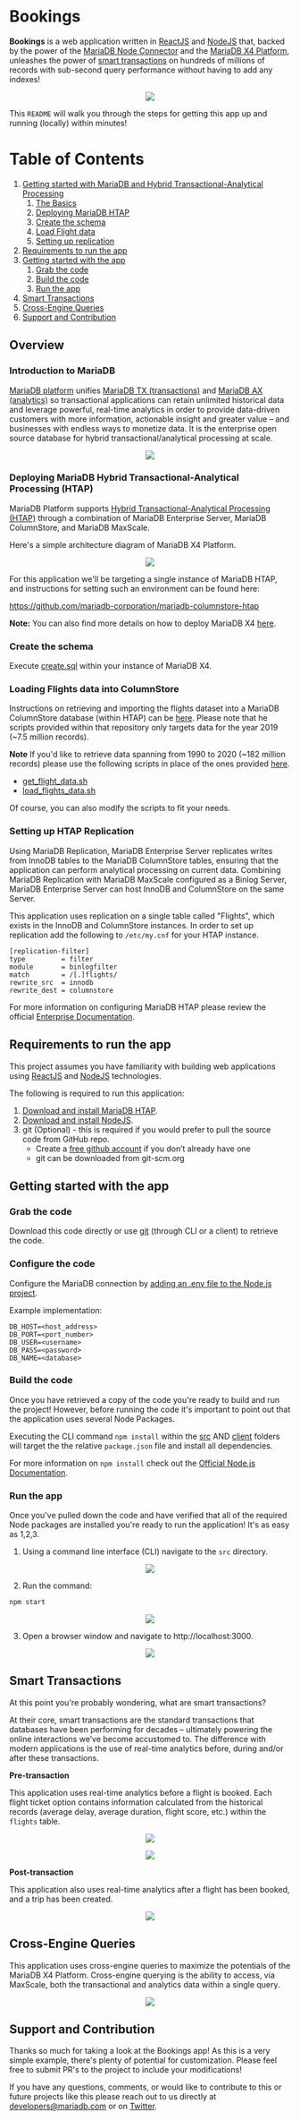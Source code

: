 # Bookings

**Bookings** is a web application written in [ReactJS](https://reactjs.org) and [NodeJS](https://nodejs.org) that, backed by the power of the [MariaDB Node Connector](https://github.com/MariaDB/mariadb-connector-nodejs) and the [MariaDB X4 Platform](https://mariadb.com/resources/blog/deploying-mariadb-platform-x4/#smart), unleashes the power of [smart transactions](https://mariadb.com/resources/blog/introducing-mariadb-platform-x4-smart-transactions-and-cloud-native-storage/) on hundreds of millions of records with sub-second query performance without having to add any indexes!

<p align="center" spacing="10">
    <img src="media/demo.gif" />
</p>

This `README` will walk you through the steps for getting this app up and running (locally) within minutes!

# Table of Contents
1. [Getting started with MariaDB and Hybrid Transactional-Analytical Processing](#overview)
    1. [The Basics](#intro-mariadb)
    2. [Deploying MariaDB HTAP](#installation)
    3. [Create the schema](#create-schema)
    4. [Load Flight data](#load-data)
    5. [Setting up replication](#replication)
2. [Requirements to run the app](#requirements)
3. [Getting started with the app](#getting-started)
    1. [Grab the code](#grab-code)
    2. [Build the code](#build-code)
    3. [Run the app](#run-app)
4. [Smart Transactions](#smart-transactions)
5. [Cross-Engine Queries](#cross-engine-queries)
6. [Support and Contribution](#support-contribution)

## Overview <a name="overview"></a>

### Introduction to MariaDB <a name="intro-mariadb"></a>

[MariaDB platform](https://mariadb.com/products/mariadb-platform/) unifies [MariaDB TX (transactions)](https://mariadb.com/products/mariadb-platform-transactional/) and [MariaDB AX (analytics)](https://mariadb.com/products/mariadb-platform-analytical/) so transactional applications can retain unlimited historical data and leverage powerful, real-time analytics in order to provide data-driven customers with more information, actionable insight and greater value – and businesses with endless ways to monetize data. It is the enterprise open source database for hybrid transactional/analytical processing at scale.

<p align="center">
    <img src="media/platform.png" />
</p>

### Deploying MariaDB Hybrid Transactional-Analytical Processing (HTAP) <a name="installation"></a>

MariaDB Platform supports [Hybrid Transactional-Analytical Processing (HTAP)](https://mariadb.com/docs/deploy/htap/) through a combination of MariaDB Enterprise Server, MariaDB ColumnStore, and MariaDB MaxScale.

Here's a simple architecture diagram of MariaDB X4 Platform.

<p align="center" spacing="10">
    <img src="media/x4.png" />
</p>

For this application we'll be targeting a single instance of MariaDB HTAP, and instructions for setting such an environment can be found here:

https://github.com/mariadb-corporation/mariadb-columnstore-htap

**Note:** You can also find more details on how to deploy MariaDB X4 [here](https://mariadb.com/docs/deploy/htap/).

### Create the schema <a name="create-schema"></a>

Execute [create.sql](schema/create.sql) within your instance of MariaDB X4.

### Loading Flights data into ColumnStore <a name="load-data"></a>

Instructions on retrieving and importing the flights dataset into a MariaDB ColumnStore database (within HTAP) can be [here](https://github.com/mariadb-corporation/mariadb-columnstore-samples/tree/master/flights). Please note that he scripts provided within that repository only targets data for the year 2019 (~7.5 million records). 

**Note** If you'd like to retrieve data spanning from 1990 to 2020 (~182 million records) please use the following scripts in place of the ones provided [here](https://github.com/mariadb-corporation/mariadb-columnstore-samples/tree/master/flights).

* [get_flight_data.sh](data/get_flight_data.sh)
* [load_flights_data.sh](data/load_flights_data.sh)

Of course, you can also modify the scripts to fit your needs.

### Setting up HTAP Replication <a name="htap-replication"></a>

Using MariaDB Replication, MariaDB Enterprise Server replicates writes from InnoDB tables to the MariaDB ColumnStore tables, ensuring that the application can perform analytical processing on current data. Combining MariaDB Replication with MariaDB MaxScale configured as a Binlog Server, MariaDB Enterprise Server can host InnoDB and ColumnStore on the same Server.

This application uses replication on a single table called "Flights", which exists in the InnoDB and ColumnStore instances. In order to set up replication add the following to `/etc/my.cnf` for your HTAP instance.

```
[replication-filter]
type         = filter
module       = binlogfilter
match        = /[.]flights/
rewrite_src  = innodb
rewrite_dest = columnstore
```

For more information on configuring MariaDB HTAP please review the official [Enterprise Documentation](https://mariadb.com/docs/deploy/htap/#maxscale-configuration).

## Requirements to run the app <a name="requirements"></a>

This project assumes you have familiarity with building web applications using [ReactJS](https://reactjs.org) and [NodeJS](https://nodejs.org) technologies. 

The following is required to run this application:

1. [Download and install MariaDB HTAP](https://mariadb.com/docs/deploy/htap/). 
2. [Download and install NodeJS](https://nodejs.org/en/download/).
3. git (Optional) - this is required if you would prefer to pull the source code from GitHub repo.
    - Create a [free github account](https://github.com/) if you don’t already have one
    - git can be downloaded from git-scm.org

## Getting started with the app <a name="getting-started"></a>

### Grab the code <a name="grab-code"></a>

Download this code directly or use [git](git-scm.org) (through CLI or a client) to retrieve the code.

### Configure the code <a name="configure-code"></a>

Configure the MariaDB connection by [adding an .env file to the Node.js project](https://github.com/mariadb-corporation/mariadb-connector-nodejs/blob/master/documentation/promise-api.md#security-consideration).

Example implementation:

```
DB_HOST=<host_address>
DB_PORT=<port_number>
DB_USER=<username>
DB_PASS=<password>
DB_NAME=<database>
```

### Build the code <a name="build-code"></a>

Once you have retrieved a copy of the code you're ready to build and run the project! However, before running the code it's important to point out that the application uses several Node Packages.

Executing the CLI command `npm install` within the [src](src) AND [client](src/client) folders will target the the relative `package.json` file and install all dependencies.


For more information on `npm install` check out the [Official Node.js Documentation](https://docs.npmjs.com/downloading-and-installing-packages-locally).

### Run the app <a name="run-app"></a>

Once you've pulled down the code and have verified that all of the required Node packages are installed you're ready to run the application! It's as easy as 1,2,3.

1. Using a command line interface (CLI) navigate to the `src` directory.

<p align="center">
    <img src="media/cli_root.png" />
</p>

2. Run the command:

```bash
npm start
```

<p align="center">
    <img src="media/npm_start.png" />
</p>

3. Open a browser window and navigate to http://localhost:3000.

<p align="center">
    <img src="media/get_started.png" />
</p>

## Smart Transactions <a name="smart-transactions"></a>

At this point you're probably wondering, what are smart transactions?

At their core, smart transactions are the standard transactions that databases have been performing for decades – ultimately powering the online interactions we’ve become accustomed to. The difference with modern applications is the use of real-time analytics before, during and/or after these transactions.

**Pre-transaction**

This application uses real-time analytics before a flight is booked. Each flight ticket option contains information calculated from the historical records (average delay, average duration, flight score, etc.) within the `flights` table.

<p align="center">
    <img src="media/flight_1.png" />
</p>

<p align="center">
    <img src="media/flight_2.png" />
</p>

**Post-transaction**

This application also uses real-time analytics after a flight has been booked, and a trip has been created. 

<p align="center">
    <img src="media/trip_1.png" />
</p>

## Cross-Engine Queries <a name="cross-engine-queries"></a>

This application uses cross-engine queries to maximize the potentials of the MariaDB X4 Platform. Cross-engine querying is the ability to access, via MaxScale, both the transactional and analytics data within a single query.  

<p align="center">
    <img src="media/cross_engine.png" />
</p>

## Support and Contribution <a name="support-contribution"></a>

Thanks so much for taking a look at the Bookings app! As this is a very simple example, there's plenty of potential for customization. Please feel free to submit PR's to the project to include your modifications!

If you have any questions, comments, or would like to contribute to this or future projects like this please reach out to us directly at developers@mariadb.com or on [Twitter](https://twitter.com/mariadb).
